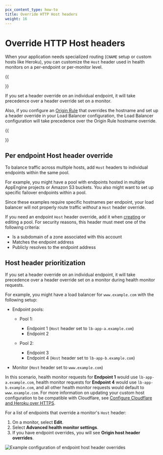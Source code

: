 ```yaml
---
pcx_content_type: how-to
title: Override HTTP Host headers
weight: 16
---
```


# Override HTTP Host headers

When your application needs specialized routing (`CNAME` setup or custom hosts like Heroku), you can customize the `Host` header used in health monitors on a per-endpoint or per-monitor level.

{{<Aside type="warning" header="Important">}}

If you set a header override on an individual endpoint, it will take precedence over a header override set on a monitor.

Also, if you configure an [Origin Rule](/rules/origin-rules/) that overrides the hostname and set up a header override in your Load Balancer configuration, the Load Balancer configuration will take precedence over the Origin Rule hostname override.

{{</Aside>}}

## Per endpoint Host header override

To balance traffic across multiple hosts, add `Host` headers to individual endpoints within the same pool.

For example, you might have a pool with endpoints hosted in multiple AppEngine projects or Amazon S3 buckets. You also might want to set up specific failover endpoints within a pool.

Since these examples require specific hostnames per endpoint, your load balancer will not properly route traffic _without_ a `Host` header override.

If you need an endpoint `Host` header override, add it when [creating](/load-balancing/pools/create-pool/) or editing a pool. For security reasons, this header must meet one of the following criteria:

- Is a subdomain of a zone associated with this account
- Matches the endpoint address
- Publicly resolves to the endpoint address

## Host header prioritization

If you set a header override on an individual endpoint, it will take precedence over a header override set on a monitor during health monitor requests.

For example, you might have a load balancer for `www.example.com` with the following setup:

- Endpoint pools:

  - Pool 1:

    - Endpoint 1 (`Host` header set to `lb-app-a.example.com`)
    - Endpoint 2

  - Pool 2:

    - Endpoint 3
    - Endpoint 4 (`Host` header set to `lb-app-b.example.com`)

- Monitor (`Host` header set to `www.example.com`)

In this scenario, health monitor requests for **Endpoint 1** would use `lb-app-a.example.com`, health monitor requests for **Endpoint 4** would use `lb-app-b.example.com`, and all other health monitor requests would default to `www.example.com`. For more information on updating your custom host configuration to be compatible with Cloudflare, see [Configure Cloudflare and Heroku over HTTPS](/support/third-party-software/others/configure-cloudflare-and-heroku-over-https/).

For a list of endpoints that override a monitor's `Host` header:

1.  On a monitor, select **Edit**.
2.  Select **Advanced health monitor settings**.
3.  If you have endpoint overrides, you will see **Origin host header overrides**.

![Example configuration of endpoint host header overrides](/images/load-balancing/origin-host-header-override.png)

